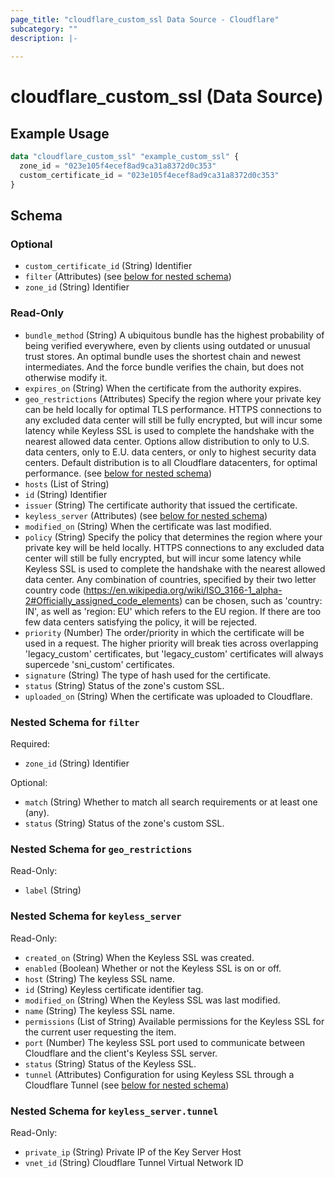 ```yaml
---
page_title: "cloudflare_custom_ssl Data Source - Cloudflare"
subcategory: ""
description: |-
  
---
```


# cloudflare_custom_ssl (Data Source)



## Example Usage

```terraform
data "cloudflare_custom_ssl" "example_custom_ssl" {
  zone_id = "023e105f4ecef8ad9ca31a8372d0c353"
  custom_certificate_id = "023e105f4ecef8ad9ca31a8372d0c353"
}
```

<!-- schema generated by tfplugindocs -->
## Schema

### Optional

- `custom_certificate_id` (String) Identifier
- `filter` (Attributes) (see [below for nested schema](#nestedatt--filter))
- `zone_id` (String) Identifier

### Read-Only

- `bundle_method` (String) A ubiquitous bundle has the highest probability of being verified everywhere, even by clients using outdated or unusual trust stores. An optimal bundle uses the shortest chain and newest intermediates. And the force bundle verifies the chain, but does not otherwise modify it.
- `expires_on` (String) When the certificate from the authority expires.
- `geo_restrictions` (Attributes) Specify the region where your private key can be held locally for optimal TLS performance. HTTPS connections to any excluded data center will still be fully encrypted, but will incur some latency while Keyless SSL is used to complete the handshake with the nearest allowed data center. Options allow distribution to only to U.S. data centers, only to E.U. data centers, or only to highest security data centers. Default distribution is to all Cloudflare datacenters, for optimal performance. (see [below for nested schema](#nestedatt--geo_restrictions))
- `hosts` (List of String)
- `id` (String) Identifier
- `issuer` (String) The certificate authority that issued the certificate.
- `keyless_server` (Attributes) (see [below for nested schema](#nestedatt--keyless_server))
- `modified_on` (String) When the certificate was last modified.
- `policy` (String) Specify the policy that determines the region where your private key will be held locally. HTTPS connections to any excluded data center will still be fully encrypted, but will incur some latency while Keyless SSL is used to complete the handshake with the nearest allowed data center. Any combination of countries, specified by their two letter country code (https://en.wikipedia.org/wiki/ISO_3166-1_alpha-2#Officially_assigned_code_elements) can be chosen, such as 'country: IN', as well as 'region: EU' which refers to the EU region. If there are too few data centers satisfying the policy, it will be rejected.
- `priority` (Number) The order/priority in which the certificate will be used in a request. The higher priority will break ties across overlapping 'legacy_custom' certificates, but 'legacy_custom' certificates will always supercede 'sni_custom' certificates.
- `signature` (String) The type of hash used for the certificate.
- `status` (String) Status of the zone's custom SSL.
- `uploaded_on` (String) When the certificate was uploaded to Cloudflare.

<a id="nestedatt--filter"></a>
### Nested Schema for `filter`

Required:

- `zone_id` (String) Identifier

Optional:

- `match` (String) Whether to match all search requirements or at least one (any).
- `status` (String) Status of the zone's custom SSL.


<a id="nestedatt--geo_restrictions"></a>
### Nested Schema for `geo_restrictions`

Read-Only:

- `label` (String)


<a id="nestedatt--keyless_server"></a>
### Nested Schema for `keyless_server`

Read-Only:

- `created_on` (String) When the Keyless SSL was created.
- `enabled` (Boolean) Whether or not the Keyless SSL is on or off.
- `host` (String) The keyless SSL name.
- `id` (String) Keyless certificate identifier tag.
- `modified_on` (String) When the Keyless SSL was last modified.
- `name` (String) The keyless SSL name.
- `permissions` (List of String) Available permissions for the Keyless SSL for the current user requesting the item.
- `port` (Number) The keyless SSL port used to communicate between Cloudflare and the client's Keyless SSL server.
- `status` (String) Status of the Keyless SSL.
- `tunnel` (Attributes) Configuration for using Keyless SSL through a Cloudflare Tunnel (see [below for nested schema](#nestedatt--keyless_server--tunnel))

<a id="nestedatt--keyless_server--tunnel"></a>
### Nested Schema for `keyless_server.tunnel`

Read-Only:

- `private_ip` (String) Private IP of the Key Server Host
- `vnet_id` (String) Cloudflare Tunnel Virtual Network ID


